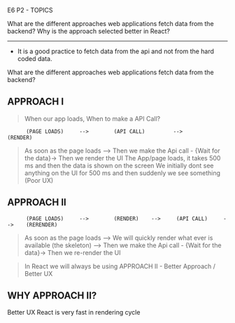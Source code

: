 E6 P2 - TOPICS

What are the different approaches web applications fetch data from the backend?
Why is the approach selected better in React?

---

- It is a good practice to fetch data from the api and not from the hard coded data.

What are the different approaches web applications fetch data from the backend?

## APPROACH I

> When our app loads, When to make a API Call?

          (PAGE LOADS)     -->        (API CALL)         -->        (RENDER)

> As soon as the page loads --> Then we make the Api call - {Wait for the data}-> Then we render the UI
> The App/page loads, it takes 500 ms and then the data is shown on the screen
> We initially dont see anything on the UI for 500 ms and then suddenly we see something (Poor UX)

## APPROACH II

          (PAGE LOADS)     -->        (RENDER)    -->     (API CALL)     -->    (RERENDER)

> As soon as the page loads --> We will quickly render what ever is available (the skeleton) -->
> Then we make the Api call - {Wait for the data}-> Then we re-render the UI

> In React we will always be using APPROACH II - Better Approach / Better UX

## WHY APPROACH II?

Better UX
React is very fast in rendering cycle
